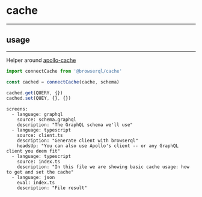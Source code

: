 # cache
---

## usage
---

Helper around [apollo-cache](https://www.apollographql.com/docs/react/caching/cache-configuration/)

```javascript
import connectCache from '@browserql/cache'

const cached = connectCache(cache, schema)

cached.get(QUERY, {})
cached.set(QUEY, {}, {})
```

```screens
screens:
  - language: graphql
    source: schema.graphql
    description: "The GraphQL schema we'll use"
  - language: typescript
    source: client.ts
    description: "Generate client with browserql"
    headsUp: "You can also use Apollo's client -- or any GraphQL client you deem fit"
  - language: typescript
    source: index.ts
    description: "In this file we are showing basic cache usage: how to get and set the cache"
  - language: json
    eval: index.ts
    description: "File result"
```
